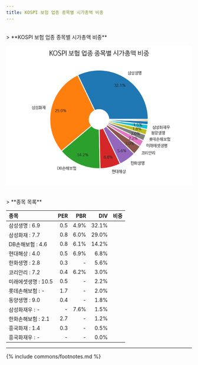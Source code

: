```yaml
---
title: KOSPI 보험 업종 종목별 시가총액 비중
---
```

<br>
> **KOSPI 보험 업종 종목별 시가총액 비중<a id="pie"></a>**

![KOSPI 보험 업종 종목별 시가총액 비중](images/kospi_업종_보험_종목.png)

<br>
> **종목 목록<a id="list"></a>**

| **종목** | **PER** | **PBR** | **DIV** | **비중** |
| :------- | ------: | ------: | ------: | -------: |
| 삼성생명 : 6.9 | 0.5 | 4.9% | 32.1% |
| 삼성화재 : 7.7 | 0.8 | 6.0% | 29.0% |
| DB손해보험 : 4.6 | 0.8 | 6.1% | 14.2% |
| 현대해상 : 4.0 | 0.5 | 6.9% | 6.8% |
| 한화생명 : 2.8 | 0.3 | - | 5.6% |
| 코리안리 : 7.2 | 0.4 | 6.2% | 3.0% |
| 미래에셋생명 : 10.5 | 0.5 | - | 2.2% |
| 롯데손해보험 : - | 1.7 | - | 2.0% |
| 동양생명 : 9.0 | 0.4 | - | 1.8% |
| 삼성화재우 : - | - | 7.6% | 1.5% |
| 한화손해보험 : 2.1 | 2.7 | - | 1.2% |
| 흥국화재 : 1.4 | 0.3 | - | 0.5% |
| 흥국화재우 : - | - | - | 0.0% |

---
{% include commons/footnotes.md %}